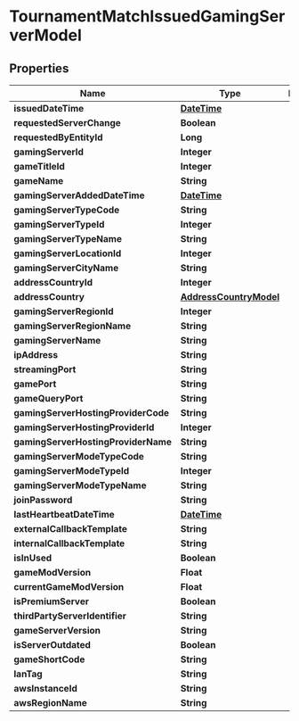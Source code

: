
# TournamentMatchIssuedGamingServerModel

## Properties
Name | Type | Description | Notes
------------ | ------------- | ------------- | -------------
**issuedDateTime** | [**DateTime**](DateTime.md) |  |  [optional]
**requestedServerChange** | **Boolean** |  |  [optional]
**requestedByEntityId** | **Long** |  |  [optional]
**gamingServerId** | **Integer** |  |  [optional]
**gameTitleId** | **Integer** |  |  [optional]
**gameName** | **String** |  |  [optional]
**gamingServerAddedDateTime** | [**DateTime**](DateTime.md) |  |  [optional]
**gamingServerTypeCode** | **String** |  |  [optional]
**gamingServerTypeId** | **Integer** |  |  [optional]
**gamingServerTypeName** | **String** |  |  [optional]
**gamingServerLocationId** | **Integer** |  |  [optional]
**gamingServerCityName** | **String** |  |  [optional]
**addressCountryId** | **Integer** |  |  [optional]
**addressCountry** | [**AddressCountryModel**](AddressCountryModel.md) |  |  [optional]
**gamingServerRegionId** | **Integer** |  |  [optional]
**gamingServerRegionName** | **String** |  |  [optional]
**gamingServerName** | **String** |  |  [optional]
**ipAddress** | **String** |  |  [optional]
**streamingPort** | **String** |  |  [optional]
**gamePort** | **String** |  |  [optional]
**gameQueryPort** | **String** |  |  [optional]
**gamingServerHostingProviderCode** | **String** |  |  [optional]
**gamingServerHostingProviderId** | **Integer** |  |  [optional]
**gamingServerHostingProviderName** | **String** |  |  [optional]
**gamingServerModeTypeCode** | **String** |  |  [optional]
**gamingServerModeTypeId** | **Integer** |  |  [optional]
**gamingServerModeTypeName** | **String** |  |  [optional]
**joinPassword** | **String** |  |  [optional]
**lastHeartbeatDateTime** | [**DateTime**](DateTime.md) |  |  [optional]
**externalCallbackTemplate** | **String** |  |  [optional]
**internalCallbackTemplate** | **String** |  |  [optional]
**isInUsed** | **Boolean** |  |  [optional]
**gameModVersion** | **Float** |  |  [optional]
**currentGameModVersion** | **Float** |  |  [optional]
**isPremiumServer** | **Boolean** |  |  [optional]
**thirdPartyServerIdentifier** | **String** |  |  [optional]
**gameServerVersion** | **String** |  |  [optional]
**isServerOutdated** | **Boolean** |  |  [optional]
**gameShortCode** | **String** |  |  [optional]
**lanTag** | **String** |  |  [optional]
**awsInstanceId** | **String** |  |  [optional]
**awsRegionName** | **String** |  |  [optional]




